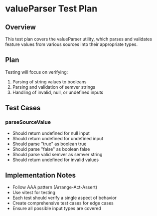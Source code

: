 # valueParser Test Plan

## Overview
This test plan covers the valueParser utility, which parses and validates feature values from various sources into their appropriate types.

## Plan
Testing will focus on verifying:
1. Parsing of string values to booleans
2. Parsing and validation of semver strings
3. Handling of invalid, null, or undefined inputs

## Test Cases

### parseSourceValue
- Should return undefined for null input
- Should return undefined for undefined input
- Should parse "true" as boolean true
- Should parse "false" as boolean false
- Should parse valid semver as semver string
- Should return undefined for invalid values

## Implementation Notes
- Follow AAA pattern (Arrange-Act-Assert)
- Use vitest for testing
- Each test should verify a single aspect of behavior
- Create comprehensive test cases for edge cases
- Ensure all possible input types are covered 